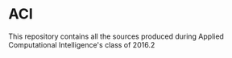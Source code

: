 # ACI
This repository contains all the sources produced during Applied Computational Intelligence's class of 2016.2
